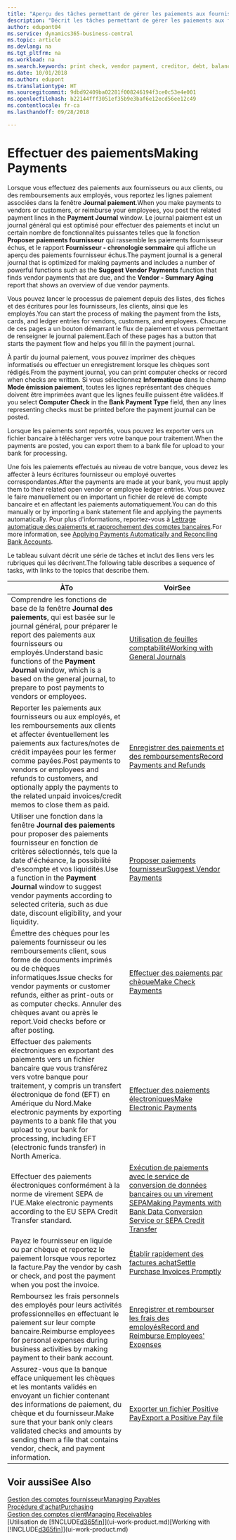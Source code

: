 ```yaml
---
title: "Aperçu des tâches permettant de gérer les paiements aux fournisseurs| Microsoft Docs"
description: "Décrit les tâches permettant de gérer les paiements aux fournisseurs ou aux créditeurs, y compris le report de lignes paiement et l'obtention d'un aperçu du solde échu."
author: edupont04
ms.service: dynamics365-business-central
ms.topic: article
ms.devlang: na
ms.tgt_pltfrm: na
ms.workload: na
ms.search.keywords: print check, vendor payment, creditor, debt, balance due, AP
ms.date: 10/01/2018
ms.author: edupont
ms.translationtype: HT
ms.sourcegitcommit: 9dbd92409ba02281f008246194f3ce0c53e4e001
ms.openlocfilehash: b22144fff3051ef35b9e3baf6e12ecd56ee12c49
ms.contentlocale: fr-ca
ms.lasthandoff: 09/28/2018

---
```

# <a name="making-payments"></a><span data-ttu-id="a7e21-103">Effectuer des paiements</span><span class="sxs-lookup"><span data-stu-id="a7e21-103">Making Payments</span></span>

<span data-ttu-id="a7e21-104">Lorsque vous effectuez des paiements aux fournisseurs ou aux clients, ou des remboursements aux employés, vous reportez les lignes paiement associées dans la fenêtre **Journal paiement**.</span><span class="sxs-lookup"><span data-stu-id="a7e21-104">When you make payments to vendors or customers, or reimburse your employees, you post the related payment lines in the **Payment Journal** window.</span></span> <span data-ttu-id="a7e21-105">Le journal paiement est un journal général qui est optimisé pour effectuer des paiements et inclut un certain nombre de fonctionnalités puissantes telles que la fonction **Proposer paiements fournisseur** qui rassemble les paiements fournisseur échus, et le rapport **Fournisseur - chronologie sommaire** qui affiche un aperçu des paiements fournisseur échus.</span><span class="sxs-lookup"><span data-stu-id="a7e21-105">The payment journal is a general journal that is optimized for making payments and includes a number of powerful functions such as the **Suggest Vendor Payments** function that finds vendor payments that are due, and the **Vendor - Summary Aging** report that shows an overview of due vendor payments.</span></span>  

<span data-ttu-id="a7e21-106">Vous pouvez lancer le processus de paiement depuis des listes, des fiches et des écritures pour les fournisseurs, les clients, ainsi que les employés.</span><span class="sxs-lookup"><span data-stu-id="a7e21-106">You can start the process of making the payment from the lists, cards, and ledger entries for vendors, customers, and employees.</span></span> <span data-ttu-id="a7e21-107">Chacune de ces pages a un bouton démarrant le flux de paiement et vous permettant de renseigner le journal paiement.</span><span class="sxs-lookup"><span data-stu-id="a7e21-107">Each of these pages has a button that starts the payment flow and helps you fill in the payment journal.</span></span>  

<span data-ttu-id="a7e21-108">À partir du journal paiement, vous pouvez imprimer des chèques informatisés ou effectuer un enregistrement lorsque les chèques sont rédigés.</span><span class="sxs-lookup"><span data-stu-id="a7e21-108">From the payment journal, you can print computer checks or record when checks are written.</span></span> <span data-ttu-id="a7e21-109">Si vous sélectionnez **Informatique** dans le champ **Mode émission paiement**, toutes les lignes représentant des chèques doivent être imprimées avant que les lignes feuille puissent être validées.</span><span class="sxs-lookup"><span data-stu-id="a7e21-109">If you select **Computer Check** in the **Bank Payment Type** field, then any lines representing checks must be printed before the payment journal can be posted.</span></span>

<span data-ttu-id="a7e21-110">Lorsque les paiements sont reportés, vous pouvez les exporter vers un fichier bancaire à télécharger vers votre banque pour traitement.</span><span class="sxs-lookup"><span data-stu-id="a7e21-110">When the payments are posted, you can export them to a bank file for upload to your bank for processing.</span></span>

<span data-ttu-id="a7e21-111">Une fois les paiements effectués au niveau de votre banque, vous devez les affecter à leurs écritures fournisseur ou employé ouvertes correspondantes.</span><span class="sxs-lookup"><span data-stu-id="a7e21-111">After the payments are made at your bank, you must apply them to their related open vendor or employee ledger entries.</span></span> <span data-ttu-id="a7e21-112">Vous pouvez le faire manuellement ou en important un fichier de relevé de compte bancaire et en affectant les paiements automatiquement.</span><span class="sxs-lookup"><span data-stu-id="a7e21-112">You can do this manually or by importing a bank statement file and applying the payments automatically.</span></span> <span data-ttu-id="a7e21-113">Pour plus d'informations, reportez-vous à [Lettrage automatique des paiements et rapprochement des comptes bancaires](receivables-apply-payments-auto-reconcile-bank-accounts.md).</span><span class="sxs-lookup"><span data-stu-id="a7e21-113">For more information, see [Applying Payments Automatically and Reconciling Bank Accounts](receivables-apply-payments-auto-reconcile-bank-accounts.md).</span></span>

<span data-ttu-id="a7e21-114">Le tableau suivant décrit une série de tâches et inclut des liens vers les rubriques qui les décrivent.</span><span class="sxs-lookup"><span data-stu-id="a7e21-114">The following table describes a sequence of tasks, with links to the topics that describe them.</span></span>

| <span data-ttu-id="a7e21-115">À</span><span class="sxs-lookup"><span data-stu-id="a7e21-115">To</span></span> | <span data-ttu-id="a7e21-116">Voir</span><span class="sxs-lookup"><span data-stu-id="a7e21-116">See</span></span> |
| --- | --- |
|<span data-ttu-id="a7e21-117">Comprendre les fonctions de base de la fenêtre **Journal des paiements**, qui est basée sur le journal général, pour préparer le report des paiements aux fournisseurs ou employés.</span><span class="sxs-lookup"><span data-stu-id="a7e21-117">Understand basic functions of the **Payment Journal** window, which is a based on the general journal, to prepare to post payments to vendors or employees.</span></span>|[<span data-ttu-id="a7e21-118">Utilisation de feuilles comptabilité</span><span class="sxs-lookup"><span data-stu-id="a7e21-118">Working with General Journals</span></span>](ui-work-general-journals.md)|
|<span data-ttu-id="a7e21-119">Reporter les paiements aux fournisseurs ou aux employés, et les remboursements aux clients et affecter éventuellement les paiements aux factures/notes de crédit impayées pour les fermer comme payées.</span><span class="sxs-lookup"><span data-stu-id="a7e21-119">Post payments to vendors or employees and refunds to customers, and optionally apply the payments to the related unpaid invoices/credit memos to close them as paid.</span></span>|[<span data-ttu-id="a7e21-120">Enregistrer des paiements et des remboursements</span><span class="sxs-lookup"><span data-stu-id="a7e21-120">Record Payments and Refunds</span></span>](payables-how-post-payments-refunds.md)|
| <span data-ttu-id="a7e21-121">Utiliser une fonction dans la fenêtre **Journal des paiements** pour proposer des paiements fournisseur en fonction de critères sélectionnés, tels que la date d'échéance, la possibilité d'escompte et vos liquidités.</span><span class="sxs-lookup"><span data-stu-id="a7e21-121">Use a function in the **Payment Journal** window to suggest vendor payments according to selected criteria, such as due date, discount eligibility, and your liquidity.</span></span> |[<span data-ttu-id="a7e21-122">Proposer paiements fournisseur</span><span class="sxs-lookup"><span data-stu-id="a7e21-122">Suggest Vendor Payments</span></span>](payables-how-suggest-vendor-payments.md) |
| <span data-ttu-id="a7e21-123">Émettre des chèques pour les paiements fournisseur ou les remboursements client, sous forme de documents imprimés ou de chèques informatiques.</span><span class="sxs-lookup"><span data-stu-id="a7e21-123">Issue checks for vendor payments or customer refunds, either as print-outs or as computer checks.</span></span> <span data-ttu-id="a7e21-124">Annuler des chèques avant ou après le report.</span><span class="sxs-lookup"><span data-stu-id="a7e21-124">Void checks before or after posting.</span></span> |[<span data-ttu-id="a7e21-125">Effectuer des paiements par chèque</span><span class="sxs-lookup"><span data-stu-id="a7e21-125">Make Check Payments</span></span>](payables-how-work-checks.md) |
|<span data-ttu-id="a7e21-126">Effectuer des paiements électroniques en exportant des paiements vers un fichier bancaire que vous transférez vers votre banque pour traitement, y compris un transfert électronique de fond (EFT) en Amérique du Nord.</span><span class="sxs-lookup"><span data-stu-id="a7e21-126">Make electronic payments by exporting payments to a bank file that you upload to your bank for processing, including EFT (electronic funds transfer) in North America.</span></span> |[<span data-ttu-id="a7e21-127">Effectuer des paiements électroniques</span><span class="sxs-lookup"><span data-stu-id="a7e21-127">Make Electronic Payments</span></span>](payables-how-export-payments-bank-file.md)|
|<span data-ttu-id="a7e21-128">Effectuer des paiements électroniques conformément à la norme de virement SEPA de l'UE.</span><span class="sxs-lookup"><span data-stu-id="a7e21-128">Make electronic payments according to the EU SEPA Credit Transfer standard.</span></span>|[<span data-ttu-id="a7e21-129">Exécution de paiements avec le service de conversion de données bancaires ou un virement SEPA</span><span class="sxs-lookup"><span data-stu-id="a7e21-129">Making Payments with Bank Data Conversion Service or SEPA Credit Transfer</span></span>](finance-make-payments-with-bank-data-conversion-service-or-sepa-credit-transfer.md)|
| <span data-ttu-id="a7e21-130">Payez le fournisseur en liquide ou par chèque et reportez le paiement lorsque vous reportez la facture.</span><span class="sxs-lookup"><span data-stu-id="a7e21-130">Pay the vendor by cash or check, and post the payment when you post the invoice.</span></span> |[<span data-ttu-id="a7e21-131">Établir rapidement des factures achat</span><span class="sxs-lookup"><span data-stu-id="a7e21-131">Settle Purchase Invoices Promptly</span></span>](finance-how-to-settle-purchase-invoices-promptly.md) |
|<span data-ttu-id="a7e21-132">Remboursez les frais personnels des employés pour leurs activités professionnelles en effectuant le paiement sur leur compte bancaire.</span><span class="sxs-lookup"><span data-stu-id="a7e21-132">Reimburse employees for personal expenses during business activities by making payment to their bank account.</span></span>|[<span data-ttu-id="a7e21-133">Enregistrer et rembourser les frais des employés</span><span class="sxs-lookup"><span data-stu-id="a7e21-133">Record and Reimburse Employees' Expenses</span></span>](finance-how-record-reimburse-employee-expenses.md)|
| <span data-ttu-id="a7e21-134">Assurez-vous que la banque efface uniquement les chèques et les montants validés en envoyant un fichier contenant des informations de paiement, du chèque et du fournisseur.</span><span class="sxs-lookup"><span data-stu-id="a7e21-134">Make sure that your bank only clears validated checks and amounts by sending them a file that contains vendor, check, and payment information.</span></span> |[<span data-ttu-id="a7e21-135">Exporter un fichier Positive Pay</span><span class="sxs-lookup"><span data-stu-id="a7e21-135">Export a Positive Pay file</span></span>](finance-how-positive-pay.md) |

## <a name="see-also"></a><span data-ttu-id="a7e21-136">Voir aussi</span><span class="sxs-lookup"><span data-stu-id="a7e21-136">See Also</span></span>
[<span data-ttu-id="a7e21-137">Gestion des comptes fournisseur</span><span class="sxs-lookup"><span data-stu-id="a7e21-137">Managing Payables</span></span>](payables-manage-payables.md)  
[<span data-ttu-id="a7e21-138">Procédure d'achat</span><span class="sxs-lookup"><span data-stu-id="a7e21-138">Purchasing</span></span>](purchasing-manage-purchasing.md)  
[<span data-ttu-id="a7e21-139">Gestion des comptes client</span><span class="sxs-lookup"><span data-stu-id="a7e21-139">Managing Receivables</span></span>](receivables-manage-receivables.md)  
<span data-ttu-id="a7e21-140">[Utilisation de [!INCLUDE[d365fin](includes/d365fin_md.md)]](ui-work-product.md)</span><span class="sxs-lookup"><span data-stu-id="a7e21-140">[Working with [!INCLUDE[d365fin](includes/d365fin_md.md)]](ui-work-product.md)</span></span>  

